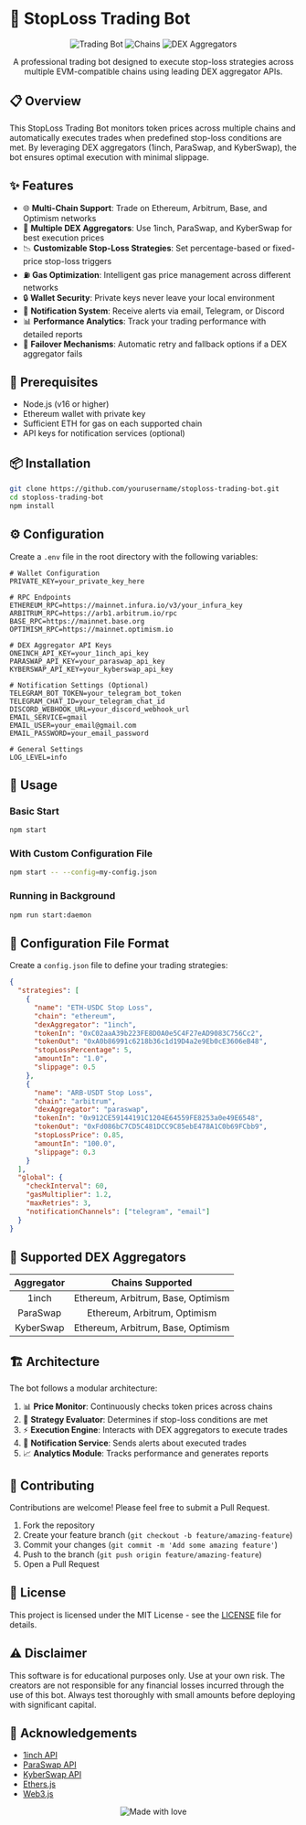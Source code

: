 # 🤖 StopLoss Trading Bot

<div align="center">
  
  ![Trading Bot](https://img.shields.io/badge/Trading%20Bot-StopLoss-blue?style=for-the-badge)
  ![Chains](https://img.shields.io/badge/Chains-Ethereum%20|%20Arbitrum%20|%20Base%20|%20Optimism-green?style=for-the-badge)
  ![DEX Aggregators](https://img.shields.io/badge/DEX%20Aggregators-1inch%20|%20ParaSwap%20|%20KyberSwap-orange?style=for-the-badge)

  <p>A professional trading bot designed to execute stop-loss strategies across multiple EVM-compatible chains using leading DEX aggregator APIs.</p>
  
</div>

## 📋 Overview

This StopLoss Trading Bot monitors token prices across multiple chains and automatically executes trades when predefined stop-loss conditions are met. By leveraging DEX aggregators (1inch, ParaSwap, and KyberSwap), the bot ensures optimal execution with minimal slippage.

## ✨ Features

- 🌐 **Multi-Chain Support**: Trade on Ethereum, Arbitrum, Base, and Optimism networks
- 🔄 **Multiple DEX Aggregators**: Use 1inch, ParaSwap, and KyberSwap for best execution prices
- 📉 **Customizable Stop-Loss Strategies**: Set percentage-based or fixed-price stop-loss triggers
- ⛽ **Gas Optimization**: Intelligent gas price management across different networks
- 🔒 **Wallet Security**: Private keys never leave your local environment
- 📱 **Notification System**: Receive alerts via email, Telegram, or Discord
- 📊 **Performance Analytics**: Track your trading performance with detailed reports
- 🔁 **Failover Mechanisms**: Automatic retry and fallback options if a DEX aggregator fails

## 🔧 Prerequisites

- Node.js (v16 or higher)
- Ethereum wallet with private key
- Sufficient ETH for gas on each supported chain
- API keys for notification services (optional)

## 📦 Installation

```bash
git clone https://github.com/yourusername/stoploss-trading-bot.git
cd stoploss-trading-bot
npm install
```

## ⚙️ Configuration

Create a `.env` file in the root directory with the following variables:

```
# Wallet Configuration
PRIVATE_KEY=your_private_key_here

# RPC Endpoints
ETHEREUM_RPC=https://mainnet.infura.io/v3/your_infura_key
ARBITRUM_RPC=https://arb1.arbitrum.io/rpc
BASE_RPC=https://mainnet.base.org
OPTIMISM_RPC=https://mainnet.optimism.io

# DEX Aggregator API Keys
ONEINCH_API_KEY=your_1inch_api_key
PARASWAP_API_KEY=your_paraswap_api_key
KYBERSWAP_API_KEY=your_kyberswap_api_key

# Notification Settings (Optional)
TELEGRAM_BOT_TOKEN=your_telegram_bot_token
TELEGRAM_CHAT_ID=your_telegram_chat_id
DISCORD_WEBHOOK_URL=your_discord_webhook_url
EMAIL_SERVICE=gmail
EMAIL_USER=your_email@gmail.com
EMAIL_PASSWORD=your_email_password

# General Settings
LOG_LEVEL=info
```

## 🚀 Usage

### Basic Start

```bash
npm start
```

### With Custom Configuration File

```bash
npm start -- --config=my-config.json
```

### Running in Background

```bash
npm run start:daemon
```

## 📝 Configuration File Format

Create a `config.json` file to define your trading strategies:

```json
{
  "strategies": [
    {
      "name": "ETH-USDC Stop Loss",
      "chain": "ethereum",
      "dexAggregator": "1inch",
      "tokenIn": "0xC02aaA39b223FE8D0A0e5C4F27eAD9083C756Cc2",
      "tokenOut": "0xA0b86991c6218b36c1d19D4a2e9Eb0cE3606eB48",
      "stopLossPercentage": 5,
      "amountIn": "1.0",
      "slippage": 0.5
    },
    {
      "name": "ARB-USDT Stop Loss",
      "chain": "arbitrum",
      "dexAggregator": "paraswap",
      "tokenIn": "0x912CE59144191C1204E64559FE8253a0e49E6548",
      "tokenOut": "0xFd086bC7CD5C481DCC9C85ebE478A1C0b69FCbb9",
      "stopLossPrice": 0.85,
      "amountIn": "100.0",
      "slippage": 0.3
    }
  ],
  "global": {
    "checkInterval": 60,
    "gasMultiplier": 1.2,
    "maxRetries": 3,
    "notificationChannels": ["telegram", "email"]
  }
}
```

## 🔄 Supported DEX Aggregators

<div align="center">

| Aggregator | Chains Supported |
|:----------:|:----------------:|
| 1inch | Ethereum, Arbitrum, Base, Optimism |
| ParaSwap | Ethereum, Arbitrum, Optimism |
| KyberSwap | Ethereum, Arbitrum, Base, Optimism |

</div>

## 🏗️ Architecture

The bot follows a modular architecture:

1. 📊 **Price Monitor**: Continuously checks token prices across chains
2. 🧠 **Strategy Evaluator**: Determines if stop-loss conditions are met
3. ⚡ **Execution Engine**: Interacts with DEX aggregators to execute trades
4. 📲 **Notification Service**: Sends alerts about executed trades
5. 📈 **Analytics Module**: Tracks performance and generates reports

## 🤝 Contributing

Contributions are welcome! Please feel free to submit a Pull Request.

1. Fork the repository
2. Create your feature branch (`git checkout -b feature/amazing-feature`)
3. Commit your changes (`git commit -m 'Add some amazing feature'`)
4. Push to the branch (`git push origin feature/amazing-feature`)
5. Open a Pull Request

## 📜 License

This project is licensed under the MIT License - see the [LICENSE](LICENSE) file for details.

## ⚠️ Disclaimer

This software is for educational purposes only. Use at your own risk. The creators are not responsible for any financial losses incurred through the use of this bot. Always test thoroughly with small amounts before deploying with significant capital.

## 🙏 Acknowledgements

- [1inch API](https://docs.1inch.io/)
- [ParaSwap API](https://developers.paraswap.network/)
- [KyberSwap API](https://docs.kyberswap.com/)
- [Ethers.js](https://docs.ethers.io/)
- [Web3.js](https://web3js.readthedocs.io/)

<div align="center">
  <img src="https://img.shields.io/badge/Made%20with%20%E2%9D%A4%EF%B8%8F%20by-Developers-blue?style=for-the-badge" alt="Made with love">
</div>
